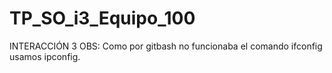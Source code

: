 # TP_SO_i3_Equipo_100
INTERACCIÓN 3
OBS: Como por gitbash no funcionaba el comando ifconfig usamos ipconfig. 
